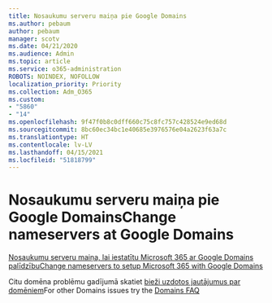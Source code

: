 ```yaml
---
title: Nosaukumu serveru maiņa pie Google Domains
ms.author: pebaum
author: pebaum
manager: scotv
ms.date: 04/21/2020
ms.audience: Admin
ms.topic: article
ms.service: o365-administration
ROBOTS: NOINDEX, NOFOLLOW
localization_priority: Priority
ms.collection: Adm_O365
ms.custom:
- "5860"
- "14"
ms.openlocfilehash: 9f47f0b8c0dff660c75c8fc757c428524e9ed68d
ms.sourcegitcommit: 8bc60ec34bc1e40685e3976576e04a2623f63a7c
ms.translationtype: HT
ms.contentlocale: lv-LV
ms.lasthandoff: 04/15/2021
ms.locfileid: "51818799"
---
```

# <a name="change-nameservers-at-google-domains"></a><span data-ttu-id="bbd8f-102">Nosaukumu serveru maiņa pie Google Domains</span><span class="sxs-lookup"><span data-stu-id="bbd8f-102">Change nameservers at Google Domains</span></span>

[<span data-ttu-id="bbd8f-103">Nosaukumu serveru maiņa, lai iestatītu Microsoft 365 ar Google Domains palīdzību</span><span class="sxs-lookup"><span data-stu-id="bbd8f-103">Change nameservers to setup Microsoft 365 with Google Domains</span></span>](https://docs.microsoft.com/microsoft-365/admin/dns/change-nameservers-at-google-domains?view=o365-worldwide)

<span data-ttu-id="bbd8f-104">Citu domēna problēmu gadījumā skatiet [bieži uzdotos jautājumus par domēniem](https://docs.microsoft.com/microsoft-365/admin/setup/domains-faq?view=o365-worldwide)</span><span class="sxs-lookup"><span data-stu-id="bbd8f-104">For other Domains issues try the [Domains FAQ](https://docs.microsoft.com/microsoft-365/admin/setup/domains-faq?view=o365-worldwide)</span></span>
